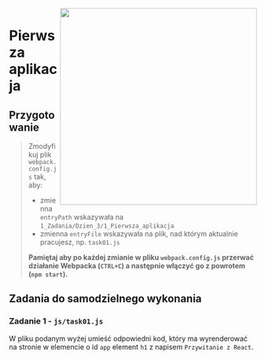 <img src="http://coderslab.pl/img/coderslab-logo.png" align="right" width="400"/>

# Pierwsza aplikacja

## Przygotowanie
> Zmodyfikuj plik `webpack.config.js` tak, aby:
> - zmienna `entryPath` wskazywała na `1_Zadania/Dzien_3/1_Pierwsza_aplikacja`
> - zmienna `entryFile` wskazywała na plik, nad którym aktualnie pracujesz, np. `task01.js`
>
> **Pamiętaj aby po każdej zmianie w pliku `webpack.config.js` przerwać działanie Webpacka (`CTRL+C`) a następnie włączyć go z powrotem (`npm start`).**


## Zadania do samodzielnego wykonania

### Zadanie 1 - `js/task01.js`

W pliku podanym wyżej umieść odpowiedni kod, który ma wyrenderować 
na stronie w elemencie o id `app` element `h1` z 
napisem `Przywitanie z React`.
